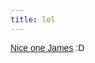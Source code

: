 ```yaml
---
title: lol
---
```

<a href="http://i205.photobucket.com/albums/bb135/thrashduck/XL800427.jpg?t=1186527397" style="font-family: arial;">Nice one James</a><span style="font-family: arial;"> :D</span>
